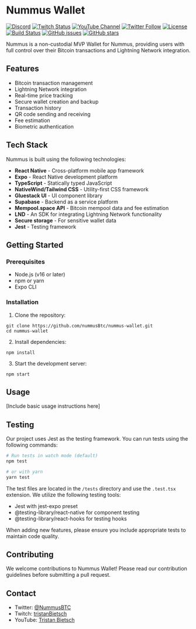 # Nummus Wallet

[![Discord](https://img.shields.io/discord/1328209986324660264?color=7289DA&label=Discord&logo=discord&logoColor=white)](https://discord.gg/ESu8yjhuGn)
[![Twitch Status](https://img.shields.io/twitch/status/tristanBietsch?style=social)](https://www.twitch.tv/tristanBietsch)
[![YouTube Channel](https://img.shields.io/youtube/channel/subscribers/UCV1axOOfemDa1PI-WgRkj7Q?style=social)](https://www.youtube.com/@TristanBietsch)
[![Twitter Follow](https://img.shields.io/twitter/follow/NummusBTC?style=social)](https://twitter.com/NummusBTC)
[![License](https://img.shields.io/github/license/NummusBTC/nummus-wallet)](LICENSE)
[![Build Status](https://img.shields.io/badge/build-passing-brightgreen)](https://github.com/NummusBTC/nummus-wallet)
[![GitHub issues](https://img.shields.io/github/issues/NummusBTC/nummus-wallet)](https://github.com/NummusBTC/nummus-wallet/issues)
[![GitHub stars](https://img.shields.io/github/stars/NummusBTC/nummus-wallet)](https://github.com/NummusBTC/nummus-wallet/stargazers)

Nummus is a non-custodial MVP Wallet for Nummus, providing users with full control over their Bitcoin transactions and Lightning Network integration.

## Features

- Bitcoin transaction management
- Lightning Network integration
- Real-time price tracking
- Secure wallet creation and backup
- Transaction history
- QR code sending and receiving
- Fee estimation
- Biometric authentication

## Tech Stack

Nummus is built using the following technologies:

- **React Native** - Cross-platform mobile app framework
- **Expo** - React Native development platform
- **TypeScript** - Statically typed JavaScript
- **NativeWind/Tailwind CSS** - Utility-first CSS framework
- **Gluestack UI** - UI component library
- **Supabase** - Backend as a service platform
- **Mempool.space API** - Bitcoin mempool data and fee estimation
- **LND** - An SDK for integrating Lightning Network functionality
- **Secure storage** - For sensitive wallet data
- **Jest** - Testing framework

## Getting Started

### Prerequisites

- Node.js (v16 or later)
- npm or yarn
- Expo CLI

### Installation

1. Clone the repository:
```
git clone https://github.com/nummusBtc/nummus-wallet.git
cd nummus-wallet
```

2. Install dependencies:
```
npm install
```

3. Start the development server:
```
npm start
```

## Usage

[Include basic usage instructions here]

## Testing

Our project uses Jest as the testing framework. You can run tests using the following commands:

```bash
# Run tests in watch mode (default)
npm test

# or with yarn
yarn test
```

The test files are located in the `/tests` directory and use the `.test.tsx` extension. We utilize the following testing tools:

- Jest with jest-expo preset
- @testing-library/react-native for component testing
- @testing-library/react-hooks for testing hooks

When adding new features, please ensure you include appropriate tests to maintain code quality.

## Contributing

We welcome contributions to Nummus Wallet! Please read our contribution guidelines before submitting a pull request.


## Contact

- Twitter: [@NummusBTC](https://twitter.com/NummusBTC)
- Twitch: [tristanBietsch](https://www.twitch.tv/tristanBietsch)
- YouTube: [Tristan Bietsch](https://www.youtube.com/@TristanBietsch)